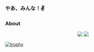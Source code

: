 ### やあ、みんな！✌
### About

<p align="center">
  <img src="https://github-readme-stats.vercel.app/api?username=Fumolat&show_icons=true&theme=dark" />
  <img src="https://github-readme-stats.vercel.app/api/top-langs/?username=Fumolat&theme=dark&layout=compact" />
  
  
  [![trophy](https://github-profile-trophy.vercel.app/?username=Fumolat&theme=onedark)](https://github.com/Fumolat/github-profile-trophy)
</p>

